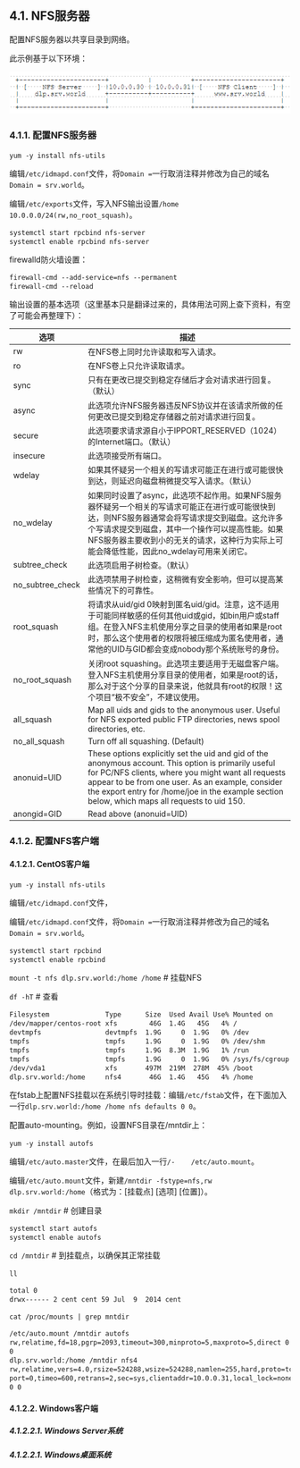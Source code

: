 ## 4.1. NFS服务器

配置NFS服务器以共享目录到网络。

此示例基于以下环境：

![nfs-environment](../Contents/nfs-environment.png)

### 4.1.1. 配置NFS服务器

`yum -y install nfs-utils`

编辑`/etc/idmapd.conf`文件，将`Domain =`一行取消注释并修改为自己的域名`Domain = srv.world`。

编辑`/etc/exports`文件，写入NFS输出设置`/home 10.0.0.0/24(rw,no_root_squash)`。

```
systemctl start rpcbind nfs-server
systemctl enable rpcbind nfs-server
```

firewalld防火墙设置：

```
firewall-cmd --add-service=nfs --permanent
firewall-cmd --reload
```

输出设置的基本选项（这里基本只是翻译过来的，具体用法可网上查下资料，有空了可能会再整理下）：

|选项|描述|
|-|-|
|rw|在NFS卷上同时允许读取和写入请求。|
|ro|在NFS卷上只允许读取请求。|
|sync|只有在更改已提交到稳定存储后才会对请求进行回复。（默认）|
|async|此选项允许NFS服务器违反NFS协议并在该请求所做的任何更改已提交到稳定存储器之前对请求进行回复。|
|secure|此选项要求请求源自小于IPPORT_RESERVED（1024）的Internet端口。（默认）|
|insecure|此选项接受所有端口。|
|wdelay|如果其怀疑另一个相关的写请求可能正在进行或可能很快到达，则延迟向磁盘稍微提交写入请求。（默认）|
|no_wdelay|如果同时设置了async，此选项不起作用。如果NFS服务器怀疑另一个相关的写请求可能正在进行或可能很快到达，则NFS服务器通常会将写请求提交到磁盘。这允许多个写请求提交到磁盘，其中一个操作可以提高性能。如果NFS服务器主要收到小的无关的请求，这种行为实际上可能会降低性能，因此no_wdelay可用来关闭它。|
|subtree_check|此选项启用子树检查。（默认）|
|no_subtree_check|此选项禁用子树检查，这稍微有安全影响，但可以提高某些情况下的可靠性。|
|root_squash|将请求从uid/gid 0映射到匿名uid/gid。注意，这不适用于可能同样敏感的任何其他uid或gid，如bin用户或staff组。在登入NFS主机使用分享之目录的使用者如果是root时，那么这个使用者的权限将被压缩成为匿名使用者，通常他的UID与GID都会变成nobody那个系统账号的身份。|
|no_root_squash|关闭root squashing。此选项主要适用于无磁盘客户端。登入NFS主机使用分享目录的使用者，如果是root的话，那么对于这个分享的目录来说，他就具有root的权限！这个项目“极不安全”，不建议使用。|
|all_squash|Map all uids and gids to the anonymous user. Useful for NFS exported public FTP directories, news spool directories, etc.|
|no_all_squash|Turn off all squashing. (Default)|
|anonuid=UID|These options explicitly set the uid and gid of the anonymous account. This option is primarily useful for PC/NFS clients, where you might want all requests appear to be from one user. As an example, consider the export entry for /home/joe in the example section below, which maps all requests to uid 150.|
|anongid=GID|Read above (anonuid=UID)|

### 4.1.2. 配置NFS客户端

#### 4.1.2.1. CentOS客户端

`yum -y install nfs-utils`

编辑`/etc/idmapd.conf`文件，

编辑`/etc/idmapd.conf`文件，将`Domain =`一行取消注释并修改为自己的域名`Domain = srv.world`。

```
systemctl start rpcbind
systemctl enable rpcbind
```

`mount -t nfs dlp.srv.world:/home /home` # 挂载NFS

`df -hT` # 查看

```
Filesystem              Type      Size  Used Avail Use% Mounted on
/dev/mapper/centos-root xfs        46G  1.4G   45G   4% /
devtmpfs                devtmpfs  1.9G     0  1.9G   0% /dev
tmpfs                   tmpfs     1.9G     0  1.9G   0% /dev/shm
tmpfs                   tmpfs     1.9G  8.3M  1.9G   1% /run
tmpfs                   tmpfs     1.9G     0  1.9G   0% /sys/fs/cgroup
/dev/vda1               xfs       497M  219M  278M  45% /boot
dlp.srv.world:/home     nfs4       46G  1.4G   45G   4% /home
```

在fstab上配置NFS挂载以在系统引导时挂载：编辑`/etc/fstab`文件，在下面加入一行`dlp.srv.world:/home /home nfs defaults 0 0`。


配置auto-mounting。例如，设置NFS目录在/mntdir上：

`yum -y install autofs`

编辑`/etc/auto.master`文件，在最后加入一行`/-    /etc/auto.mount`。

编辑`/etc/auto.mount`文件，新建`/mntdir -fstype=nfs,rw  dlp.srv.world:/home`（格式为：[挂载点] [选项] [位置]）。

`mkdir /mntdir` # 创建目录

```
systemctl start autofs
systemctl enable autofs
```

`cd /mntdir` # 到挂载点，以确保其正常挂载

`ll`

```
total 0
drwx------ 2 cent cent 59 Jul  9  2014 cent
```

`cat /proc/mounts | grep mntdir`

```
/etc/auto.mount /mntdir autofs rw,relatime,fd=18,pgrp=2093,timeout=300,minproto=5,maxproto=5,direct 0 0
dlp.srv.world:/home /mntdir nfs4 rw,relatime,vers=4.0,rsize=524288,wsize=524288,namlen=255,hard,proto=tcp,
port=0,timeo=600,retrans=2,sec=sys,clientaddr=10.0.0.31,local_lock=none,addr=10.0.0.30 0 0
```

#### 4.1.2.2. Windows客户端

##### 4.1.2.2.1. Windows Server系统




##### 4.1.2.2.1. Windows桌面系统
























































































